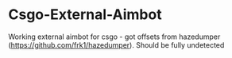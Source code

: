 # Csgo-External-Aimbot
Working external aimbot for csgo - got offsets from hazedumper (https://github.com/frk1/hazedumper). Should be fully undetected
